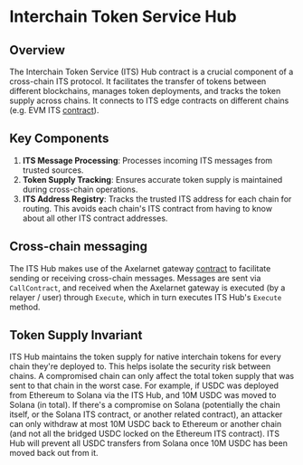# Interchain Token Service Hub

## Overview

The Interchain Token Service (ITS) Hub contract is a crucial component of a cross-chain ITS protocol. It facilitates the
transfer of tokens between different blockchains, manages token deployments, and tracks the token supply across chains.
It connects to ITS edge contracts on different chains (e.g. EVM
ITS [contract](https://github.com/axelarnetwork/interchain-token-service)).

## Key Components

1. **ITS Message Processing**: Processes incoming ITS messages from trusted sources.
2. **Token Supply Tracking**: Ensures accurate token supply is maintained during cross-chain operations.
3. **ITS Address Registry**: Tracks the trusted ITS address for each chain for routing. This avoids each chain's ITS
   contract from having to know about all other ITS contract addresses.

## Cross-chain messaging

The ITS Hub makes use of the Axelarnet gateway [contract](../contracts/axelarnet-gateway/) to facilitate sending or
receiving cross-chain messages. Messages are sent via `CallContract`, and received when the Axelarnet gateway is
executed (by a relayer / user) through `Execute`, which in turn executes ITS Hub's `Execute` method.

## Token Supply Invariant

ITS Hub maintains the token supply for native interchain tokens for every chain they're deployed to. This helps isolate
the security risk between chains. A compromised chain can only affect the total token supply that was sent to that chain
in the worst case. For example, if USDC was deployed from Ethereum to Solana via the ITS Hub, and 10M USDC was moved to
Solana (in total). If there's a compromise on Solana (potentially the chain itself, or the Solana ITS contract, or
another related contract), an attacker can only withdraw at most 10M USDC back to Ethereum or another chain (and not all
the bridged USDC locked on the Ethereum ITS contract). ITS Hub will prevent all USDC transfers from Solana once 10M USDC
has been moved back out from it.
